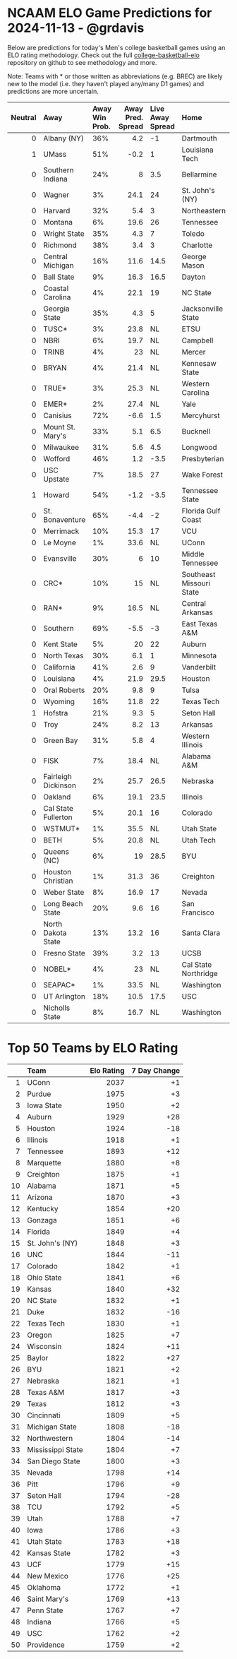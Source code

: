 # NCAAM ELO Game Predictions for 2024-11-13 - @grdavis
Below are predictions for today's Men's college basketball games using an ELO rating methodology. Check out the full [college-basketball-elo](https://github.com/grdavis/college-basketball-elo) repository on github to see methodology and more.

Note: Teams with * or those written as abbreviations (e.g. BREC) are likely new to the model (i.e. they haven't played any/many D1 games) and predictions are more uncertain.

|   Neutral | Away                | Away Win Prob.   |   Away Pred. Spread | Live Away Spread   | Home                     | Home Win Prob.   |   Home Pred. Spread |
|----------:|:--------------------|:-----------------|--------------------:|:-------------------|:-------------------------|:-----------------|--------------------:|
|         0 | Albany (NY)         | 36%              |                 4.2 | -1                 | Dartmouth                | 64%              |                -4.2 |
|         1 | UMass               | 51%              |                -0.2 | 1                  | Louisiana Tech           | 49%              |                 0.2 |
|         0 | Southern Indiana    | 24%              |                 8   | 3.5                | Bellarmine               | 76%              |                -8   |
|         0 | Wagner              | 3%               |                24.1 | 24                 | St. John's (NY)          | 97%              |               -24.1 |
|         0 | Harvard             | 32%              |                 5.4 | 3                  | Northeastern             | 68%              |                -5.4 |
|         0 | Montana             | 6%               |                19.6 | 26                 | Tennessee                | 94%              |               -19.6 |
|         0 | Wright State        | 35%              |                 4.3 | 7                  | Toledo                   | 65%              |                -4.3 |
|         0 | Richmond            | 38%              |                 3.4 | 3                  | Charlotte                | 62%              |                -3.4 |
|         0 | Central Michigan    | 16%              |                11.6 | 14.5               | George Mason             | 84%              |               -11.6 |
|         0 | Ball State          | 9%               |                16.3 | 16.5               | Dayton                   | 91%              |               -16.3 |
|         0 | Coastal Carolina    | 4%               |                22.1 | 19                 | NC State                 | 96%              |               -22.1 |
|         0 | Georgia State       | 35%              |                 4.3 | 5                  | Jacksonville State       | 65%              |                -4.3 |
|         0 | TUSC*               | 3%               |                23.8 | NL                 | ETSU                     | 97%              |               -23.8 |
|         0 | NBRI                | 6%               |                19.7 | NL                 | Campbell                 | 94%              |               -19.7 |
|         0 | TRINB               | 4%               |                23   | NL                 | Mercer                   | 96%              |               -23   |
|         0 | BRYAN               | 4%               |                21.4 | NL                 | Kennesaw State           | 96%              |               -21.4 |
|         0 | TRUE*               | 3%               |                25.3 | NL                 | Western Carolina         | 97%              |               -25.3 |
|         0 | EMER*               | 2%               |                27.4 | NL                 | Yale                     | 98%              |               -27.4 |
|         0 | Canisius            | 72%              |                -6.6 | 1.5                | Mercyhurst               | 28%              |                 6.6 |
|         0 | Mount St. Mary's    | 33%              |                 5.1 | 6.5                | Bucknell                 | 67%              |                -5.1 |
|         0 | Milwaukee           | 31%              |                 5.6 | 4.5                | Longwood                 | 69%              |                -5.6 |
|         0 | Wofford             | 46%              |                 1.2 | -3.5               | Presbyterian             | 54%              |                -1.2 |
|         0 | USC Upstate         | 7%               |                18.5 | 27                 | Wake Forest              | 93%              |               -18.5 |
|         1 | Howard              | 54%              |                -1.2 | -3.5               | Tennessee State          | 46%              |                 1.2 |
|         0 | St. Bonaventure     | 65%              |                -4.4 | -2                 | Florida Gulf Coast       | 35%              |                 4.4 |
|         0 | Merrimack           | 10%              |                15.3 | 17                 | VCU                      | 90%              |               -15.3 |
|         0 | Le Moyne            | 1%               |                33.6 | NL                 | UConn                    | 99%              |               -33.6 |
|         0 | Evansville          | 30%              |                 6   | 10                 | Middle Tennessee         | 70%              |                -6   |
|         0 | CRC*                | 10%              |                15   | NL                 | Southeast Missouri State | 90%              |               -15   |
|         0 | RAN*                | 9%               |                16.5 | NL                 | Central Arkansas         | 91%              |               -16.5 |
|         0 | Southern            | 69%              |                -5.5 | -3                 | East Texas A&M           | 31%              |                 5.5 |
|         0 | Kent State          | 5%               |                20   | 22                 | Auburn                   | 95%              |               -20   |
|         0 | North Texas         | 30%              |                 6.1 | 1                  | Minnesota                | 70%              |                -6.1 |
|         0 | California          | 41%              |                 2.6 | 9                  | Vanderbilt               | 59%              |                -2.6 |
|         0 | Louisiana           | 4%               |                21.9 | 29.5               | Houston                  | 96%              |               -21.9 |
|         0 | Oral Roberts        | 20%              |                 9.8 | 9                  | Tulsa                    | 80%              |                -9.8 |
|         0 | Wyoming             | 16%              |                11.8 | 22                 | Texas Tech               | 84%              |               -11.8 |
|         1 | Hofstra             | 21%              |                 9.3 | 5                  | Seton Hall               | 79%              |                -9.3 |
|         0 | Troy                | 24%              |                 8.2 | 13                 | Arkansas                 | 76%              |                -8.2 |
|         0 | Green Bay           | 31%              |                 5.8 | 4                  | Western Illinois         | 69%              |                -5.8 |
|         0 | FISK                | 7%               |                18.4 | NL                 | Alabama A&M              | 93%              |               -18.4 |
|         0 | Fairleigh Dickinson | 2%               |                25.7 | 26.5               | Nebraska                 | 98%              |               -25.7 |
|         0 | Oakland             | 6%               |                19.1 | 23.5               | Illinois                 | 94%              |               -19.1 |
|         0 | Cal State Fullerton | 5%               |                20.1 | 16                 | Colorado                 | 95%              |               -20.1 |
|         0 | WSTMUT*             | 1%               |                35.5 | NL                 | Utah State               | 99%              |               -35.5 |
|         0 | BETH                | 5%               |                20.8 | NL                 | Utah Tech                | 95%              |               -20.8 |
|         0 | Queens (NC)         | 6%               |                19   | 28.5               | BYU                      | 94%              |               -19   |
|         0 | Houston Christian   | 1%               |                31.3 | 36                 | Creighton                | 99%              |               -31.3 |
|         0 | Weber State         | 8%               |                16.9 | 17                 | Nevada                   | 92%              |               -16.9 |
|         0 | Long Beach State    | 20%              |                 9.6 | 16                 | San Francisco            | 80%              |                -9.6 |
|         0 | North Dakota State  | 13%              |                13.2 | 16                 | Santa Clara              | 87%              |               -13.2 |
|         0 | Fresno State        | 39%              |                 3.2 | 13                 | UCSB                     | 61%              |                -3.2 |
|         0 | NOBEL*              | 4%               |                23   | NL                 | Cal State Northridge     | 96%              |               -23   |
|         0 | SEAPAC*             | 1%               |                33.5 | NL                 | Washington               | 99%              |               -33.5 |
|         0 | UT Arlington        | 18%              |                10.5 | 17.5               | USC                      | 82%              |               -10.5 |
|         0 | Nicholls State      | 8%               |                16.7 | NL                 | Washington               | 92%              |               -16.7 |

# Top 50 Teams by ELO Rating
|    | Team              |   Elo Rating |   7 Day Change |
|---:|:------------------|-------------:|---------------:|
|  1 | UConn             |         2037 |             +1 |
|  2 | Purdue            |         1975 |             +3 |
|  3 | Iowa State        |         1950 |             +2 |
|  4 | Auburn            |         1929 |            +28 |
|  5 | Houston           |         1924 |            -18 |
|  6 | Illinois          |         1918 |             +1 |
|  7 | Tennessee         |         1893 |            +12 |
|  8 | Marquette         |         1880 |             +8 |
|  9 | Creighton         |         1875 |             +1 |
| 10 | Alabama           |         1871 |             +5 |
| 11 | Arizona           |         1870 |             +3 |
| 12 | Kentucky          |         1854 |            +20 |
| 13 | Gonzaga           |         1851 |             +6 |
| 14 | Florida           |         1849 |             +4 |
| 15 | St. John's (NY)   |         1848 |             +3 |
| 16 | UNC               |         1844 |            -11 |
| 17 | Colorado          |         1842 |             +1 |
| 18 | Ohio State        |         1841 |             +6 |
| 19 | Kansas            |         1840 |            +32 |
| 20 | NC State          |         1832 |             +1 |
| 21 | Duke              |         1832 |            -16 |
| 22 | Texas Tech        |         1830 |             +1 |
| 23 | Oregon            |         1825 |             +7 |
| 24 | Wisconsin         |         1824 |            +11 |
| 25 | Baylor            |         1822 |            +27 |
| 26 | BYU               |         1821 |             +2 |
| 27 | Nebraska          |         1821 |             +1 |
| 28 | Texas A&M         |         1817 |             +3 |
| 29 | Texas             |         1812 |             +3 |
| 30 | Cincinnati        |         1809 |             +5 |
| 31 | Michigan State    |         1808 |            -18 |
| 32 | Northwestern      |         1804 |            -14 |
| 33 | Mississippi State |         1804 |             +7 |
| 34 | San Diego State   |         1800 |             +3 |
| 35 | Nevada            |         1798 |            +14 |
| 36 | Pitt              |         1796 |             +9 |
| 37 | Seton Hall        |         1794 |            -28 |
| 38 | TCU               |         1792 |             +5 |
| 39 | Utah              |         1788 |             +7 |
| 40 | Iowa              |         1786 |             +3 |
| 41 | Utah State        |         1783 |            +18 |
| 42 | Kansas State      |         1782 |             +3 |
| 43 | UCF               |         1779 |            +15 |
| 44 | New Mexico        |         1776 |            +25 |
| 45 | Oklahoma          |         1772 |             +1 |
| 46 | Saint Mary's      |         1769 |            +13 |
| 47 | Penn State        |         1767 |             +7 |
| 48 | Indiana           |         1766 |             +5 |
| 49 | USC               |         1762 |             +2 |
| 50 | Providence        |         1759 |             +2 |
